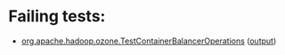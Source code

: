 # Failing tests: 

 * [org.apache.hadoop.ozone.TestContainerBalancerOperations](hadoop-ozone/integration-test/org.apache.hadoop.ozone.TestContainerBalancerOperations.txt) ([output](hadoop-ozone/integration-test/org.apache.hadoop.ozone.TestContainerBalancerOperations-output.txt))
